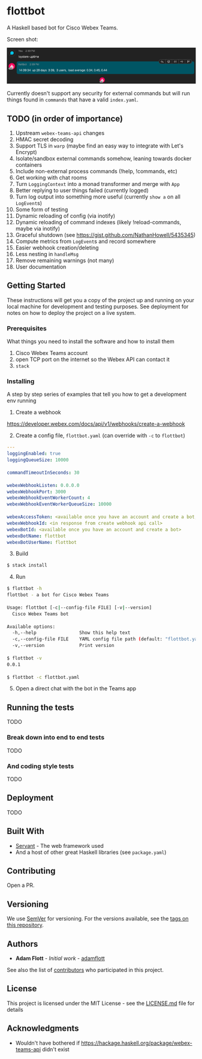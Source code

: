 # flottbot

A Haskell based bot for Cisco Webex Teams.

Screen shot:

![screenshot](flottbot-screenshot.png)

Currently doesn't support any security for external commands but will run things found in `commands` that have a valid `index.yaml`.


## TODO (in order of importance)

1. Upstream `webex-teams-api` changes
1. HMAC secret decoding
1. Support TLS in `warp` (maybe find an easy way to integrate with Let's Encrypt)
1. Isolate/sandbox external commands somehow, leaning towards docker containers
1. Include non-external process commands (!help, !commands, etc)
1. Get working with chat rooms
1. Turn `LoggingContext` into a monad transformer and merge with `App`
1. Better replying to user things failed (currently logged)
1. Turn log output into something more useful (currently `show a` on all `LogEvent`s)
1. Some form of testing
1. Dynamic reloading of config (via inotify)
1. Dynamic reloading of command indexes (likely !reload-commands, maybe via inotify)
1. Graceful shutdown (see https://gist.github.com/NathanHowell/5435345)
1. Compute metrics from `LogEvent`s and record somewhere
1. Easier webhook creation/deleting
1. Less nesting in `handleMsg`
1. Remove remaining warnings (not many)
1. User documentation

## Getting Started

These instructions will get you a copy of the project up and running on your local machine for development and testing purposes. See deployment for notes on how to deploy the project on a live system.

### Prerequisites

What things you need to install the software and how to install them

1. Cisco Webex Teams account
2. open TCP port on the internet so the Webex API can contact it
3. `stack`

### Installing

A step by step series of examples that tell you how to get a development env running

1. Create a webhook

https://developer.webex.com/docs/api/v1/webhooks/create-a-webhook

2. Create a config file, `flottbot.yaml` (can override with `-c` to `flottbot`)

```yaml
---
loggingEnabled: true
loggingQueueSize: 10000

commandTimeoutInSeconds: 30

webexWebhookListen: 0.0.0.0
webexWebhookPort: 3000
webexWebhookEventWorkerCount: 4
webexWebhookEventWorkerQueueSize: 10000

webexAccessToken: <available once you have an account and create a bot, don't share this>
webexWebhookId: <in response from create webhook api call>
webexBotId: <available once you have an account and create a bot>
webexBotName: flottbot
webexBotUserName: flottbot
```

3. Build

```sh
$ stack install
```

4. Run

```sh
$ flottbot -h
flottbot - a bot for Cisco Webex Teams

Usage: flottbot [-c|--config-file FILE] [-v|--version]
  Cisco Webex Teams bot

Available options:
  -h,--help                Show this help text
  -c,--config-file FILE    YAML config file path (default: "flottbot.yaml")
  -v,--version             Print version

$ flottbot -v
0.0.1

$ flottbot -c flottbot.yaml
```

5. Open a direct chat with the bot in the Teams app


## Running the tests

TODO

### Break down into end to end tests

TODO

### And coding style tests

TODO

## Deployment

TODO

## Built With

* [Servant](http://docs.servant.dev/) - The web framework used
* And a host of other great Haskell libraries (see `package.yaml`)

## Contributing

Open a PR.

## Versioning

We use [SemVer](http://semver.org/) for versioning. For the versions available, see the [tags on this repository](https://github.com/adamflott/flottbot/tags).

## Authors

* **Adam Flott** - *Initial work* - [adamflott](https://github.com/adamflott)

See also the list of [contributors](https://github.com/adamflott/flottbot/contributors) who participated in this project.

## License

This project is licensed under the MIT License - see the [LICENSE.md](LICENSE.md) file for details

## Acknowledgments

* Wouldn't have bothered if https://hackage.haskell.org/package/webex-teams-api didn't exist
